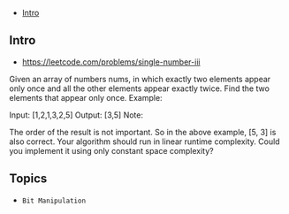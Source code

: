 - [Intro](#intro)

## Intro

- https://leetcode.com/problems/single-number-iii

Given an array of numbers nums, in which exactly two elements appear only once and all the other elements appear exactly twice. Find the two elements that appear only once.
Example:

Input:  [1,2,1,3,2,5]
Output: [3,5]
Note:

The order of the result is not important. So in the above example, [5, 3] is also correct.
Your algorithm should run in linear runtime complexity. Could you implement it using only constant space complexity?


## Topics

- `Bit Manipulation`


